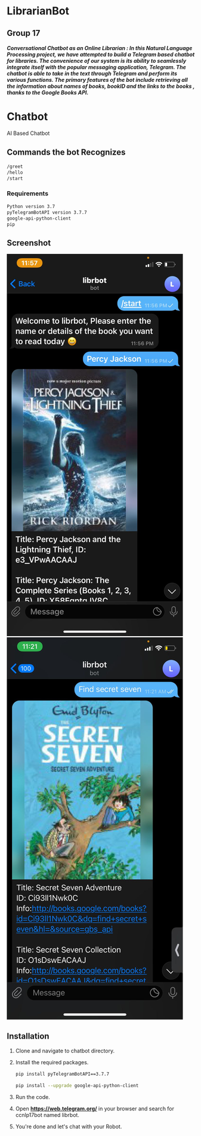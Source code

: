 # LibrarianBot

## Group 17 

##### *Conversational Chatbot as an Online Librarian* : In this Natural Language Processing project, we have attempted to build a Telegram based chatbot for libraries. The convenience of our system is its ability to seamlessly integrate itself with the popular messaging application, Telegram. The chatbot is able to take in the text through Telegram and perform its various functions. The primary features of the bot include retrieving all the information about names of books, bookID and the links to the books , thanks to the Google Books API.
# Chatbot
AI Based Chatbot

## Commands the bot Recognizes
    /greet 
    /hello
    /start

### Requirements
    Python version 3.7
    pyTelegramBotAPI version 3.7.7
    google-api-python-client
    pip

## Screenshot
![chatbot](https://github.com/SinhaShambhavi/LibrarianBot/blob/main/screenshot1.jpg)
![chatbot](https://github.com/SinhaShambhavi/LibrarianBot/blob/main/screenshot.jpg)


## Installation

1. Clone and navigate to chatbot directory.

2. Install the required packages.
    ```bash
    pip install pyTelegramBotAPI==3.7.7
    ```
    ```bash
    pip install --upgrade google-api-python-client
    ```


3. Run the code.
   
4. Open **https://web.telegram.org/** in your browser and search for ccnlp17bot named librbot.

5. You're done and let's chat with your Robot.



